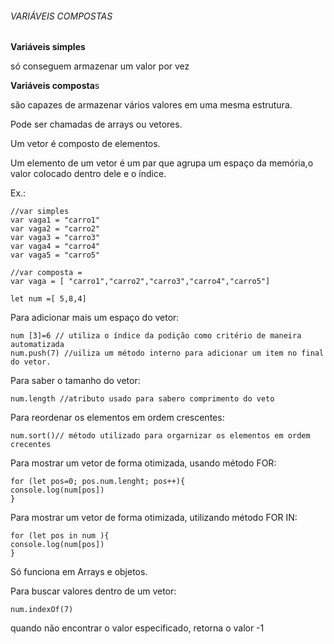 ###### VARIÁVEIS COMPOSTAS

**Variáveis simples** 

só conseguem armazenar um valor por vez

**Variáveis composta**s 

 são capazes de armazenar vários valores em uma mesma  estrutura.

Pode ser chamadas de arrays ou vetores.

Um vetor é composto de elementos. 

Um elemento de um vetor é um par que agrupa um espaço da memória,o valor colocado dentro dele e o índice.

Ex.:

```
//var simples
var vaga1 = "carro1"
var vaga2 = "carro2"
var vaga3 = "carro3"
var vaga4 = "carro4"
var vaga5 = "carro5"

//var composta =
var vaga = [ "carro1","carro2","carro3","carro4","carro5"]
```

```
let num =[ 5,8,4]
```

Para adicionar mais um espaço do vetor:

```
num [3]=6 // utiliza o índice da podição como critério de maneira automatizada
num.push(7) //uiliza um método interno para adicionar um item no final do vetor.

```

Para saber o tamanho do vetor:

```
num.length //atributo usado para sabero comprimento do veto
```

Para reordenar os elementos em ordem crescentes:

```
num.sort()// método utilizado para orgarnizar os elementos em ordem crecentes
```

Para mostrar um vetor de forma otimizada, usando método FOR:

```
for (let pos=0; pos.num.lenght; pos++){
console.log(num[pos])
}
```

Para mostrar um vetor de forma otimizada, utilizando método FOR IN:

```
for (let pos in num ){
console.log(num[pos])
} 
```

Só funciona em Arrays e objetos.

Para buscar valores dentro de um vetor:

```
num.indexOf(7)
```

quando não encontrar o valor especificado, retorna o valor -1
